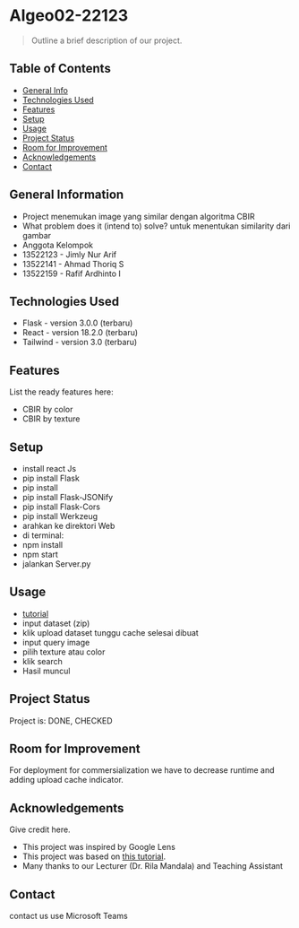 # Algeo02-22123
> Outline a brief description of our project.

## Table of Contents
* [General Info](#general-information)
* [Technologies Used](#technologies-used)
* [Features](#features)
* [Setup](#setup)
* [Usage](#usage)
* [Project Status](#project-status)
* [Room for Improvement](#room-for-improvement)
* [Acknowledgements](#acknowledgements)
* [Contact](#contact)
<!-- * [License](#license) -->


## General Information
- Project menemukan image yang similar dengan algoritma CBIR
- What problem does it (intend to) solve? untuk menentukan similarity dari gambar
- Anggota Kelompok
- 13522123 - Jimly Nur Arif
- 13522141 - Ahmad Thoriq S
- 13522159 - Rafif Ardhinto I
<!-- You don't have to answer all the questions - just the ones relevant to your project. -->


## Technologies Used
- Flask  - version 3.0.0 (terbaru)
- React - version 18.2.0 (terbaru)
- Tailwind - version 3.0 (terbaru)


## Features
List the ready features here:
- CBIR by color
- CBIR by texture


## Setup
- install react Js
- pip install Flask
- pip install
- pip install Flask-JSONify
- pip install Flask-Cors
- pip install Werkzeug
- arahkan ke direktori Web
- di terminal:
- npm install
- npm start
- jalankan Server.py


## Usage
- [tutorial](https://youtu.be/fsf0D43lMIQ?si=f-i9THXBL1zlax_o)
- input dataset (zip)
- klik upload dataset tunggu cache selesai dibuat
- input query image
- pilih texture atau color
- klik search
- Hasil muncul

## Project Status
Project is: DONE, CHECKED


## Room for Improvement
For deployment for commersialization we have to decrease runtime and adding upload cache indicator.

## Acknowledgements
Give credit here.
- This project was inspired by Google Lens
- This project was based on [this tutorial](https://docs.google.com/document/d/1HVDyywnUdNz9hStgx5ZLqHypK89hWH8qfERJOiDw6KA/edit?pli=1).
- Many thanks to our Lecturer (Dr. Rila Mandala) and Teaching Assistant


## Contact
contact us use Microsoft Teams
<!-- Optional -->
<!-- ## License -->
<!-- This project is open source and available under the [... License](). -->


